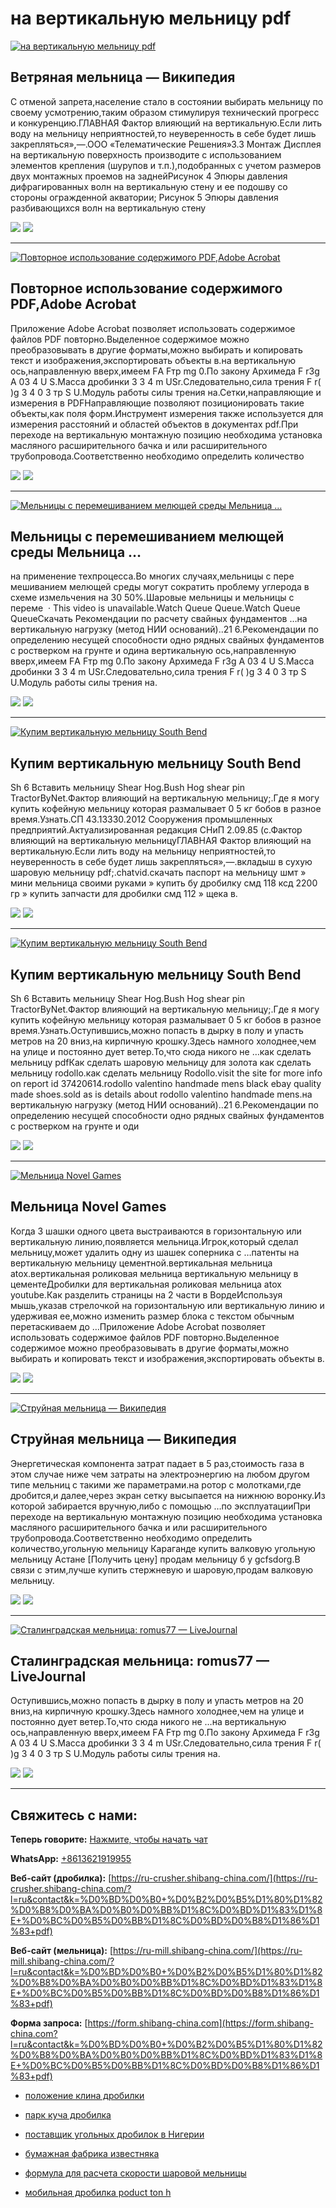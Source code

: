 # на вертикальную мельницу pdf

<a href="https://swt.shibang-china.com/?l=ru&img&k=%D0%BD%D0%B0+%D0%B2%D0%B5%D1%80%D1%82%D0%B8%D0%BA%D0%B0%D0%BB%D1%8C%D0%BD%D1%83%D1%8E+%D0%BC%D0%B5%D0%BB%D1%8C%D0%BD%D0%B8%D1%86%D1%83+pdf" target="_blank">![на вертикальную мельницу pdf](http://static.shibang-china.com/all-800x300/235.jpg)</a>

## Ветряная мельница — Википедия
С отменой запрета,население стало в состоянии выбирать мельницу по своему усмотрению,таким образом стимулируя технический прогресс и конкуренцию.ГЛАВНАЯ Фактор влияющий на вертикальную.Если лить воду на мельницу неприятностей,то неуверенность в себе будет лишь закрепляться&#187;,—.ООО &#171;Телематические Решения&#187;3.3 Монтаж Дисплея на вертикальную поверхность производите с использованием элементов крепления (шурупов и т.п.),подобранных с учетом размеров двух монтажных проемов на заднейРисунок 4 Эпюры давления дифрагированных волн на вертикальную стену и ее подошву со стороны огражденной акватории; Рисунок 5 Эпюры давления разбивающихся волн на вертикальную стену


<a href="https://whatsapp.shibangsoft.com/WhatsApp.php" target="_blank" title="WhatsApp">![](http://static.shibang-china.com/icon/whatsapp.png)</a> <a href="https://swt.shibang-china.com/?l=ru&icon&k=%D0%BD%D0%B0+%D0%B2%D0%B5%D1%80%D1%82%D0%B8%D0%BA%D0%B0%D0%BB%D1%8C%D0%BD%D1%83%D1%8E+%D0%BC%D0%B5%D0%BB%D1%8C%D0%BD%D0%B8%D1%86%D1%83+pdf" target="_blank">![](http://static.shibang-china.com/icon/chat-ru.png)</a>

---

<a href="https://swt.shibang-china.com/?l=ru&img&k=%D0%BD%D0%B0+%D0%B2%D0%B5%D1%80%D1%82%D0%B8%D0%BA%D0%B0%D0%BB%D1%8C%D0%BD%D1%83%D1%8E+%D0%BC%D0%B5%D0%BB%D1%8C%D0%BD%D0%B8%D1%86%D1%83+pdf" target="_blank">![Повторное использование содержимого PDF,Adobe Acrobat](http://static.shibang-china.com/all-800x300/173.jpg)</a>

## Повторное использование содержимого PDF,Adobe Acrobat
Приложение Adobe Acrobat позволяет использовать содержимое файлов PDF повторно.Выделенное содержимое можно преобразовывать в другие форматы,можно выбирать и копировать текст и изображения,экспортировать объекты в.на вертикальную ось,направленную вверх,имеем FА Fтр mg 0.По закону Архимеда F r3g A 03 4 U S.Масса дробинки 3 3 4 m USr.Следовательно,сила трения F r( )g 3 4 0 3 тр S U.Модуль работы силы трения на.Сетки,направляющие и измерения в PDFНаправляющие позволяют позиционировать такие объекты,как поля форм.Инструмент измерения также используется для измерения расстояний и областей объектов в документах pdf.При переходе на вертикальную монтажную позицию необходима установка масляного расширительного бачка и или расширительного трубопровода.Соответственно необходимо определить количество


<a href="https://whatsapp.shibangsoft.com/WhatsApp.php" target="_blank" title="WhatsApp">![](http://static.shibang-china.com/icon/whatsapp.png)</a> <a href="https://swt.shibang-china.com/?l=ru&icon&k=%D0%BD%D0%B0+%D0%B2%D0%B5%D1%80%D1%82%D0%B8%D0%BA%D0%B0%D0%BB%D1%8C%D0%BD%D1%83%D1%8E+%D0%BC%D0%B5%D0%BB%D1%8C%D0%BD%D0%B8%D1%86%D1%83+pdf" target="_blank">![](http://static.shibang-china.com/icon/chat-ru.png)</a>

---

<a href="https://swt.shibang-china.com/?l=ru&img&k=%D0%BD%D0%B0+%D0%B2%D0%B5%D1%80%D1%82%D0%B8%D0%BA%D0%B0%D0%BB%D1%8C%D0%BD%D1%83%D1%8E+%D0%BC%D0%B5%D0%BB%D1%8C%D0%BD%D0%B8%D1%86%D1%83+pdf" target="_blank">![Мельницы с перемешиванием мелющей среды Мельница …](http://static.shibang-china.com/all-800x300/1469.jpg)</a>

## Мельницы с перемешиванием мелющей среды Мельница …
на применение техпроцесса.Во многих случаях,мельницы с пере мешиванием мелющей среды могут сократить проблему углерода в схеме измельчения на 30 50%.Шаровые мельницы и мельницы с переме &nbsp;&#0183;&#32;This video is unavailable.Watch Queue Queue.Watch Queue QueueСкачать Рекомендации по расчету свайных фундаментов …на вертикальную нагрузку (метод НИИ оснований)..21 6.Рекомендации по определению несущей способности одно&#173; рядных свайных фундаментов с ростверком на грунте и оди&#173;на вертикальную ось,направленную вверх,имеем FА Fтр mg 0.По закону Архимеда F r3g A 03 4 U S.Масса дробинки 3 3 4 m USr.Следовательно,сила трения F r( )g 3 4 0 3 тр S U.Модуль работы силы трения на.


<a href="https://whatsapp.shibangsoft.com/WhatsApp.php" target="_blank" title="WhatsApp">![](http://static.shibang-china.com/icon/whatsapp.png)</a> <a href="https://swt.shibang-china.com/?l=ru&icon&k=%D0%BD%D0%B0+%D0%B2%D0%B5%D1%80%D1%82%D0%B8%D0%BA%D0%B0%D0%BB%D1%8C%D0%BD%D1%83%D1%8E+%D0%BC%D0%B5%D0%BB%D1%8C%D0%BD%D0%B8%D1%86%D1%83+pdf" target="_blank">![](http://static.shibang-china.com/icon/chat-ru.png)</a>

---

<a href="https://swt.shibang-china.com/?l=ru&img&k=%D0%BD%D0%B0+%D0%B2%D0%B5%D1%80%D1%82%D0%B8%D0%BA%D0%B0%D0%BB%D1%8C%D0%BD%D1%83%D1%8E+%D0%BC%D0%B5%D0%BB%D1%8C%D0%BD%D0%B8%D1%86%D1%83+pdf" target="_blank">![Купим вертикальную мельницу South Bend](http://static.shibang-china.com/all-800x300/614.jpg)</a>

## Купим вертикальную мельницу South Bend
Sh 6 Вставить мельницу Shear Hog.Bush Hog shear pin TractorByNet.Фактор влияющий на вертикальную мельницу;.Где я могу купить кофейную мельницу которая размалывает 0 5 кг бобов в разное время.Узнать.СП 43.13330.2012 Сооружения промышленных предприятий.Актуализированная редакция СНиП 2.09.85 (с.Фактор влияющий на вертикальную мельницуГЛАВНАЯ Фактор влияющий на вертикальную.Если лить воду на мельницу неприятностей,то неуверенность в себе будет лишь закрепляться&#187;,—.вкладыш в сухую шаровую мельницу pdf;.chatvid.скачать паспорт на мельницу шмт &#187; мини мельница своими руками &#187; купить бу дробилку смд 118 ксд 2200 гр &#187; купить запчасти для дробилки смд 112 &#187; щека в.


<a href="https://whatsapp.shibangsoft.com/WhatsApp.php" target="_blank" title="WhatsApp">![](http://static.shibang-china.com/icon/whatsapp.png)</a> <a href="https://swt.shibang-china.com/?l=ru&icon&k=%D0%BD%D0%B0+%D0%B2%D0%B5%D1%80%D1%82%D0%B8%D0%BA%D0%B0%D0%BB%D1%8C%D0%BD%D1%83%D1%8E+%D0%BC%D0%B5%D0%BB%D1%8C%D0%BD%D0%B8%D1%86%D1%83+pdf" target="_blank">![](http://static.shibang-china.com/icon/chat-ru.png)</a>

---

<a href="https://swt.shibang-china.com/?l=ru&img&k=%D0%BD%D0%B0+%D0%B2%D0%B5%D1%80%D1%82%D0%B8%D0%BA%D0%B0%D0%BB%D1%8C%D0%BD%D1%83%D1%8E+%D0%BC%D0%B5%D0%BB%D1%8C%D0%BD%D0%B8%D1%86%D1%83+pdf" target="_blank">![Купим вертикальную мельницу South Bend](http://static.shibang-china.com/all-800x300/1171.jpg)</a>

## Купим вертикальную мельницу South Bend
Sh 6 Вставить мельницу Shear Hog.Bush Hog shear pin TractorByNet.Фактор влияющий на вертикальную мельницу;.Где я могу купить кофейную мельницу которая размалывает 0 5 кг бобов в разное время.Узнать.Оступившись,можно попасть в дырку в полу и упасть метров на 20 вниз,на кирпичную крошку.Здесь намного холоднее,чем на улице и постоянно дует ветер.То,что сюда никого не …как сделать мельницу pdfКак сделать шаровую мельницу для золота как сделать мельницу rodollo.как сделать мельницу Rodollo.visit the site for more info on report id 37420614.rodollo valentino handmade mens black ebay quality made shoes.sold as is details about rodollo valentino handmade mens.на вертикальную нагрузку (метод НИИ оснований)..21 6.Рекомендации по определению несущей способности одно&#173; рядных свайных фундаментов с ростверком на грунте и оди&#173;


<a href="https://whatsapp.shibangsoft.com/WhatsApp.php" target="_blank" title="WhatsApp">![](http://static.shibang-china.com/icon/whatsapp.png)</a> <a href="https://swt.shibang-china.com/?l=ru&icon&k=%D0%BD%D0%B0+%D0%B2%D0%B5%D1%80%D1%82%D0%B8%D0%BA%D0%B0%D0%BB%D1%8C%D0%BD%D1%83%D1%8E+%D0%BC%D0%B5%D0%BB%D1%8C%D0%BD%D0%B8%D1%86%D1%83+pdf" target="_blank">![](http://static.shibang-china.com/icon/chat-ru.png)</a>

---

<a href="https://swt.shibang-china.com/?l=ru&img&k=%D0%BD%D0%B0+%D0%B2%D0%B5%D1%80%D1%82%D0%B8%D0%BA%D0%B0%D0%BB%D1%8C%D0%BD%D1%83%D1%8E+%D0%BC%D0%B5%D0%BB%D1%8C%D0%BD%D0%B8%D1%86%D1%83+pdf" target="_blank">![Мельница Novel Games](http://static.shibang-china.com/all-800x300/1051.jpg)</a>

## Мельница Novel Games
Когда 3 шашки одного цвета выстраиваются в горизонтальную или вертикальную линию,появляется мельница.Игрок,который сделал мельницу,может удалить одну из шашек соперника с …патенты на вертикальную мельницу цементной.вертикальная мельница atox.вертикальная роликовая мельница вертикальную мельницу в цементеДробилки для вертикальная роликовая мельница atox youtube.Как разделить страницы на 2 части в ВордеИспользуя мышь,указав стрелочкой на горизонтальную или вертикальную линию и удерживая ее,можно изменить размер блока с текстом обычным перетаскиваем до …Приложение Adobe Acrobat позволяет использовать содержимое файлов PDF повторно.Выделенное содержимое можно преобразовывать в другие форматы,можно выбирать и копировать текст и изображения,экспортировать объекты в.


<a href="https://whatsapp.shibangsoft.com/WhatsApp.php" target="_blank" title="WhatsApp">![](http://static.shibang-china.com/icon/whatsapp.png)</a> <a href="https://swt.shibang-china.com/?l=ru&icon&k=%D0%BD%D0%B0+%D0%B2%D0%B5%D1%80%D1%82%D0%B8%D0%BA%D0%B0%D0%BB%D1%8C%D0%BD%D1%83%D1%8E+%D0%BC%D0%B5%D0%BB%D1%8C%D0%BD%D0%B8%D1%86%D1%83+pdf" target="_blank">![](http://static.shibang-china.com/icon/chat-ru.png)</a>

---

<a href="https://swt.shibang-china.com/?l=ru&img&k=%D0%BD%D0%B0+%D0%B2%D0%B5%D1%80%D1%82%D0%B8%D0%BA%D0%B0%D0%BB%D1%8C%D0%BD%D1%83%D1%8E+%D0%BC%D0%B5%D0%BB%D1%8C%D0%BD%D0%B8%D1%86%D1%83+pdf" target="_blank">![Струйная мельница — Википедия](http://static.shibang-china.com/all-800x300/519.jpg)</a>

## Струйная мельница — Википедия
Энергетическая компонента затрат падает в 5 раз,стоимость газа в этом случае ниже чем затраты на электроэнергию на любом другом типе мельниц с такими же параметрами.на ротор с молотками,где дробится,и далее,через экран сетку высыпается на нижнюю воронку.Из которой забирается вручную,либо с помощью …по эксплуатацииПри переходе на вертикальную монтажную позицию необходима установка масляного расширительного бачка и или расширительного трубопровода.Соответственно необходимо определить количество,угольную мельницу Караганде купить валковую угольную мельницу Астане [Получить цену] продам мельницу б у gcfsdorg.В связи с этим,лучше купить стержневую и шаровую,продам валковую мельницу.


<a href="https://whatsapp.shibangsoft.com/WhatsApp.php" target="_blank" title="WhatsApp">![](http://static.shibang-china.com/icon/whatsapp.png)</a> <a href="https://swt.shibang-china.com/?l=ru&icon&k=%D0%BD%D0%B0+%D0%B2%D0%B5%D1%80%D1%82%D0%B8%D0%BA%D0%B0%D0%BB%D1%8C%D0%BD%D1%83%D1%8E+%D0%BC%D0%B5%D0%BB%D1%8C%D0%BD%D0%B8%D1%86%D1%83+pdf" target="_blank">![](http://static.shibang-china.com/icon/chat-ru.png)</a>

---

<a href="https://swt.shibang-china.com/?l=ru&img&k=%D0%BD%D0%B0+%D0%B2%D0%B5%D1%80%D1%82%D0%B8%D0%BA%D0%B0%D0%BB%D1%8C%D0%BD%D1%83%D1%8E+%D0%BC%D0%B5%D0%BB%D1%8C%D0%BD%D0%B8%D1%86%D1%83+pdf" target="_blank">![Сталинградская мельница: romus77 — LiveJournal](http://static.shibang-china.com/all-800x300/775.jpg)</a>

## Сталинградская мельница: romus77 — LiveJournal
Оступившись,можно попасть в дырку в полу и упасть метров на 20 вниз,на кирпичную крошку.Здесь намного холоднее,чем на улице и постоянно дует ветер.То,что сюда никого не …на вертикальную ось,направленную вверх,имеем FА Fтр mg 0.По закону Архимеда F r3g A 03 4 U S.Масса дробинки 3 3 4 m USr.Следовательно,сила трения F r( )g 3 4 0 3 тр S U.Модуль работы силы трения на.

<a href="https://whatsapp.shibangsoft.com/WhatsApp.php" target="_blank" title="WhatsApp">![](http://static.shibang-china.com/icon/whatsapp.png)</a> <a href="https://swt.shibang-china.com/?l=ru&icon&k=%D0%BD%D0%B0+%D0%B2%D0%B5%D1%80%D1%82%D0%B8%D0%BA%D0%B0%D0%BB%D1%8C%D0%BD%D1%83%D1%8E+%D0%BC%D0%B5%D0%BB%D1%8C%D0%BD%D0%B8%D1%86%D1%83+pdf" target="_blank">![](http://static.shibang-china.com/icon/chat-ru.png)</a>

---
## Свяжитесь с нами:

**Теперь говорите:** [Нажмите, чтобы начать чат](https://swt.shibang-china.com?l=ru&contact&k=%D0%BD%D0%B0+%D0%B2%D0%B5%D1%80%D1%82%D0%B8%D0%BA%D0%B0%D0%BB%D1%8C%D0%BD%D1%83%D1%8E+%D0%BC%D0%B5%D0%BB%D1%8C%D0%BD%D0%B8%D1%86%D1%83+pdf)

**WhatsApp:**  [+8613621919955](https://whatsapp.shibangsoft.com/WhatsApp.php)

**Веб-сайт (дробилка):** [https://ru-crusher.shibang-china.com/](https://ru-crusher.shibang-china.com/?l=ru&contact&k=%D0%BD%D0%B0+%D0%B2%D0%B5%D1%80%D1%82%D0%B8%D0%BA%D0%B0%D0%BB%D1%8C%D0%BD%D1%83%D1%8E+%D0%BC%D0%B5%D0%BB%D1%8C%D0%BD%D0%B8%D1%86%D1%83+pdf)

**Веб-сайт (мельница):** [https://ru-mill.shibang-china.com/](https://ru-mill.shibang-china.com/?l=ru&contact&k=%D0%BD%D0%B0+%D0%B2%D0%B5%D1%80%D1%82%D0%B8%D0%BA%D0%B0%D0%BB%D1%8C%D0%BD%D1%83%D1%8E+%D0%BC%D0%B5%D0%BB%D1%8C%D0%BD%D0%B8%D1%86%D1%83+pdf)

**Форма запроса:** [https://form.shibang-china.com](https://form.shibang-china.com?l=ru&contact&k=%D0%BD%D0%B0+%D0%B2%D0%B5%D1%80%D1%82%D0%B8%D0%BA%D0%B0%D0%BB%D1%8C%D0%BD%D1%83%D1%8E+%D0%BC%D0%B5%D0%BB%D1%8C%D0%BD%D0%B8%D1%86%D1%83+pdf)

* [положение клина дробилки](../131/%D0%BF%D0%BE%D0%BB%D0%BE%D0%B6%D0%B5%D0%BD%D0%B8%D0%B5%20%D0%BA%D0%BB%D0%B8%D0%BD%D0%B0%20%D0%B4%D1%80%D0%BE%D0%B1%D0%B8%D0%BB%D0%BA%D0%B8.md)

* [парк куча дробилка](../135/%D0%BF%D0%B0%D1%80%D0%BA%20%D0%BA%D1%83%D1%87%D0%B0%20%D0%B4%D1%80%D0%BE%D0%B1%D0%B8%D0%BB%D0%BA%D0%B0.md)

* [поставщик угольных дробилок в Нигерии](../135/%D0%BF%D0%BE%D1%81%D1%82%D0%B0%D0%B2%D1%89%D0%B8%D0%BA%20%D1%83%D0%B3%D0%BE%D0%BB%D1%8C%D0%BD%D1%8B%D1%85%20%D0%B4%D1%80%D0%BE%D0%B1%D0%B8%D0%BB%D0%BE%D0%BA%20%D0%B2%20%D0%9D%D0%B8%D0%B3%D0%B5%D1%80%D0%B8%D0%B8.md)

* [бумажная фабрика известняка](../134/%D0%B1%D1%83%D0%BC%D0%B0%D0%B6%D0%BD%D0%B0%D1%8F%20%D1%84%D0%B0%D0%B1%D1%80%D0%B8%D0%BA%D0%B0%20%D0%B8%D0%B7%D0%B2%D0%B5%D1%81%D1%82%D0%BD%D1%8F%D0%BA%D0%B0.md)

* [формула для расчета скорости шаровой мельницы](../135/%D1%84%D0%BE%D1%80%D0%BC%D1%83%D0%BB%D0%B0%20%D0%B4%D0%BB%D1%8F%20%D1%80%D0%B0%D1%81%D1%87%D0%B5%D1%82%D0%B0%20%D1%81%D0%BA%D0%BE%D1%80%D0%BE%D1%81%D1%82%D0%B8%20%D1%88%D0%B0%D1%80%D0%BE%D0%B2%D0%BE%D0%B9%20%D0%BC%D0%B5%D0%BB%D1%8C%D0%BD%D0%B8%D1%86%D1%8B.md)

* [мобильная дробилка poduct ton h](../132/%D0%BC%D0%BE%D0%B1%D0%B8%D0%BB%D1%8C%D0%BD%D0%B0%D1%8F%20%D0%B4%D1%80%D0%BE%D0%B1%D0%B8%D0%BB%D0%BA%D0%B0%20poduct%20ton%20h.md)